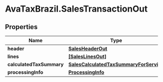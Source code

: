 # AvaTaxBrazil.SalesTransactionOut

## Properties
Name | Type | Description | Notes
------------ | ------------- | ------------- | -------------
**header** | [**SalesHeaderOut**](SalesHeaderOut.md) |  | 
**lines** | [**[SalesLinesOut]**](SalesLinesOut.md) |  | 
**calculatedTaxSummary** | [**SalesCalculatedTaxSummaryForService**](SalesCalculatedTaxSummaryForService.md) |  | 
**processingInfo** | [**ProcessingInfo**](ProcessingInfo.md) |  | 


